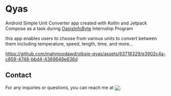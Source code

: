 # Qyas
Android Simple Unit Converter app created with Kotlin and Jetpack Compose as a task during [OasisInfoByte](http://www.oasisinfobyte.com/)  Internship Program

this app enables users to choose from various units to convert between them including temperature, speed, length, time, and more...


https://github.com/mahmoodawd/oibsip-qyas/assets/63718329/e3902c4a-c859-4748-bbd4-4369648e636d


## Contact

For any inquiries or questions, you can reach me at [<img align="center" src="https://img.shields.io/badge/gmail-%23FF0000?style=plastic&logo=gmail&logoColor=white"/>](mailto:mahmooodawd@gmail.com).

